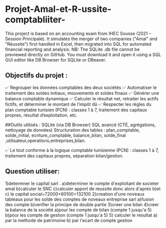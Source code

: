 # Projet-Amal-et-R-ussite-comptabliiter-
This project is based on an accounting exam from IHEC Sousse (2021 – Session Principale). It simulates the merger of two companies ("Amal" and "Réussite") first handled in Excel, then migrated into SQL for automated financial reporting and analysis.
NB: The SQLite .db file cannot be previewed directly on GitHub. You must download it and open it using a SQL GUI editor like DB Browser for SQLite or DBeaver.

## Objectifs du projet :

✅ Regrouper les données comptables des deux sociétés
✅ Automatiser le traitement des soldes initiaux, mouvements et soldes finaux
✅ Générer une balance comptable dynamique
✅ Calculer le résultat net, retraiter les actifs fictifs, et déterminer le montant de l’impôt dû
✅ Respecter les règles du plan comptable tunisien (PCN) : classes 1 à 7, traitement des capitaux propres, résultat d’exploitation, etc.

##Outils utilisés :
SQLite (via DB Browser)
SQL avancé (CTE, agrégations, nettoyage de données)
Structuration des tables : plan_comptable, solde_initial, ecriture_comptable, balance_bilan, solde_final ,utilisateur,operations,entreprises,bilan.

✅ Le tout conforme à la logique comptable tunisienne (PCN) : classes 1 à 7, traitement des capitaux propres, séparation bilan/gestion.

## Question utiliser:
1)determner le capital sarl .
  a)determiner le compte d'exploitant de societer amal
  b)calculer le SNC
  c)calculer apport de reussite 
donc alors d'aprés b)et c) le capital social=72000+60100=132100
2)creation d'une noveaux tableaux pour les solde des comptes de noveaux entreprise sarl
  a)fusion des compte 
  b)verifier la principe de double partie 
3)creer une bilan
4)creer la balance de la société
 a)pour les compte de bilan (compte 1 jusqu'a 5)
 b)pour les compte de gestion (compte 1 jusqu'a 5)
5) calculer le resultat
 a) par la methode de patrimoine
 b) par l'ecart de compte gestion

